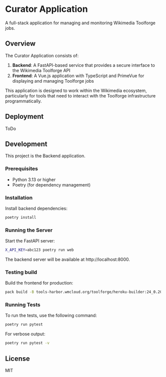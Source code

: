 # Curator Application

A full-stack application for managing and monitoring Wikimedia Toolforge jobs.

## Overview

The Curator Application consists of:

1. **Backend**: A FastAPI-based service that provides a secure interface to the Wikimedia Toolforge API
2. **Frontend**: A Vue.js application with TypeScript and PrimeVue for displaying and managing Toolforge jobs

This application is designed to work within the Wikimedia ecosystem, particularly for tools that need to interact with the Toolforge infrastructure programmatically.

## Deployment

ToDo

## Development

This project is the Backend application.

### Prerequisites

- Python 3.13 or higher
- Poetry (for dependency management)

### Installation

Install backend dependencies:

```bash
poetry install
```

### Running the Server

Start the FastAPI server:

```bash
X_API_KEY=abc123 poetry run web
```

The backend server will be available at http://localhost:8000.

### Testing build

Build the frontend for production:

```bash
pack build -B tools-harbor.wmcloud.org/toolforge/heroku-builder:24_0.20.7 curator-web
```

### Running Tests

To run the tests, use the following command:

```bash
poetry run pytest
```

For verbose output:

```bash
poetry run pytest -v
```

## License

MIT
